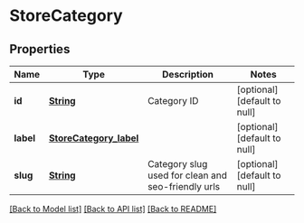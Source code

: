 # StoreCategory
## Properties

Name | Type | Description | Notes
------------ | ------------- | ------------- | -------------
**id** | [**String**](string.md) | Category ID | [optional] [default to null]
**label** | [**StoreCategory_label**](StoreCategory_label.md) |  | [optional] [default to null]
**slug** | [**String**](string.md) | Category slug used for clean and seo-friendly urls | [optional] [default to null]

[[Back to Model list]](../README.md#documentation-for-models) [[Back to API list]](../README.md#documentation-for-api-endpoints) [[Back to README]](../README.md)


